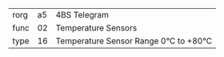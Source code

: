 
|    |   |   |
| -- | - | - |
| rorg | a5 | 4BS Telegram |
| func | 02 | Temperature Sensors |
| type | 16 | Temperature Sensor Range 0°C to +80°C |
